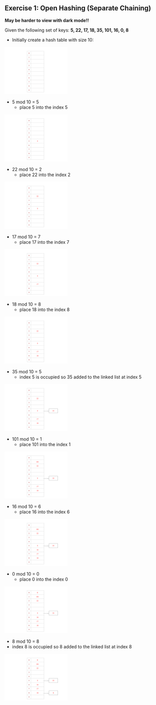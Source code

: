 ## Exercise 1: Open Hashing (Separate Chaining)
**May be harder to view with dark mode!!**

Given the following set of keys: **5, 22, 17, 18, 35, 101, 16, 0, 8**

- Initially create a hash table with size 10:
<img src= "./images/21.png" width="200">

- 5 mod 10 = 5
  - place 5 into the index 5
<img src= "./images/22.png" width="200">

- 22 mod 10 = 2
  - place 22 into the index 2
<img src= "./images/23.png" width="200">

- 17 mod 10 = 7
  - place 17 into the index 7
<img src= "./images/24.png" width="200">

- 18 mod 10 = 8
  - place 18 into the index 8
<img src= "./images/25.png" width="200">

- 35 mod 10 = 5
  - index 5 is occupied so 35 added to the linked list at index 5
<img src= "./images/16.png" width="200">

- 101 mod 10 = 1
  - place 101 into the index 1
<img src= "./images/17.png" width="200">

- 16 mod 10 = 6 
  - place 16 into the index 6  
<img src= "./images/18.png" width="200">

- 0 mod 10 = 0
  - place 0 into the index 0
<img src= "./images/19.png" width="200">

- 8 mod 10 = 8
- index 8 is occupied so 8 added to the linked list at index 8
<img src= "./images/final.png" width="200">